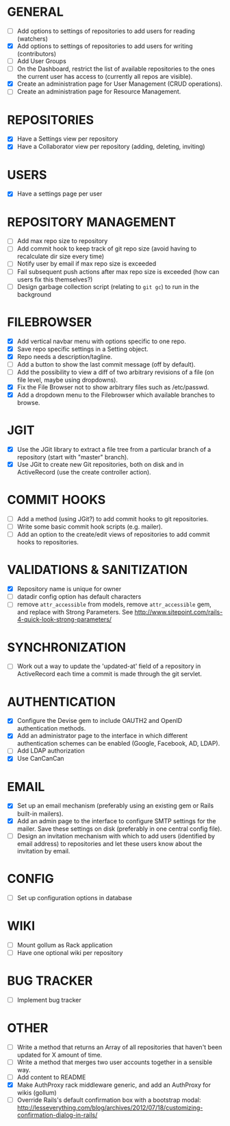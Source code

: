 # GENERAL
- [ ] Add options to settings of repositories to add users for reading (watchers)
- [x] Add options to settings of repositories to add users for writing (contributors)
- [ ] Add User Groups
- [ ] On the Dashboard, restrict the list of available repositories to the ones the current user has access to (currently all repos are visible).
- [x] Create an administration page for User Management (CRUD operations).
- [ ] Create an administration page for Resource Management.

# REPOSITORIES
- [x] Have a Settings view per repository
- [x] Have a Collaborator view per repository (adding, deleting, inviting)

# USERS
- [x] Have a settings page per user

# REPOSITORY MANAGEMENT
- [ ] Add max repo size to repository
- [ ] Add commit hook to keep track of git repo size (avoid having to recalculate dir size every time)
- [ ] Notify user by email if max repo size is exceeded
- [ ] Fail subsequent push actions after max repo size is exceeded (how can users fix this themselves?)
- [ ] Design garbage collection script (relating to `git gc`) to run in the background

# FILEBROWSER
- [x] Add vertical navbar menu with options specific to one repo.
- [x] Save repo specific settings in a Setting object.
- [x] Repo needs a description/tagline.
- [ ] Add a button to show the last commit message (off by default).
- [ ] Add the possibility to view a diff of two arbitrary revisions of a file (on file level, maybe using dropdowns). 
- [x] Fix the File Browser not to show arbitrary files such as /etc/passwd.
- [x] Add a dropdown menu to the Filebrowser which available branches to browse.

# JGIT
- [x] Use the JGit library to extract a file tree from a particular branch of a repository (start with "master" branch).
- [x] Use JGit to create new Git repositories, both on disk and in ActiveRecord (use the create controller action).

# COMMIT HOOKS
- [ ] Add a method (using JGit?) to add commit hooks to git repositories.
- [ ] Write some basic commit hook scripts (e.g. mailer).
- [ ] Add an option to the create/edit views of repositories to add commit hooks to repositories.

# VALIDATIONS & SANITIZATION
- [x] Repository name is unique for owner
- [ ] datadir config option has default characters
- [ ] remove `attr_accessible` from models, remove `attr_accessible` gem, and replace with Strong Parameters. See http://www.sitepoint.com/rails-4-quick-look-strong-parameters/

# SYNCHRONIZATION
- [ ] Work out a way to update the 'updated-at' field of a repository in ActiveRecord each time a commit is made through the git servlet.

# AUTHENTICATION
- [x] Configure the Devise gem to include OAUTH2 and OpenID authentication methods.
- [x] Add an administrator page to the interface in which different authentication schemes can be enabled (Google, Facebook, AD, LDAP).
- [ ] Add LDAP authorization
- [x] Use CanCanCan

# EMAIL
- [x] Set up an email mechanism (preferably using an existing gem or Rails built-in mailers).
- [x] Add an admin page to the interface to configure SMTP settings for the mailer. Save these settings on disk (preferably in one central config file).
- [ ] Design an invitation mechanism with which to add users (identified by email address) to repositories and let these users know about the invitation by email.

# CONFIG
- [ ] Set up configuration options in database

# WIKI
- [ ] Mount gollum as Rack application
- [ ] Have one optional wiki per repository

# BUG TRACKER
- [ ] Implement bug tracker

# OTHER
- [ ] Write a method that returns an Array of all repositories that haven't been updated for X amount of time.
- [ ] Write a method that merges two user accounts together in a sensible way.
- [ ] Add content to README
- [x] Make AuthProxy rack middleware generic, and add an AuthProxy for wikis (gollum)
- [ ] Override Rails's default confirmation box with a bootstrap modal: http://lesseverything.com/blog/archives/2012/07/18/customizing-confirmation-dialog-in-rails/